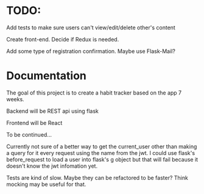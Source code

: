 # TODO:

Add tests to make sure users can't view/edit/delete other's content

Create front-end. Decide if Redux is needed.

Add some type of registration confirmation. Maybe use Flask-Mail?


# Documentation

The goal of this project is to create a habit tracker based on the app 7 weeks.

Backend will be REST api using flask

Frontend will be React

To be continued...

Currently not sure of a better way to get the current_user other than making a query for it every request using the name from the jwt. I could use flask's before_request to load a user into flask's g object but that will fail because it doesn't know the jwt infomation yet.

Tests are kind of slow. Maybe they can be refactored to be faster? Think mocking may be useful for that.